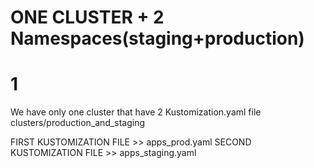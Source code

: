 # ONE CLUSTER + 2 Namespaces(staging+production)




# 1
We have only one cluster that have 2 Kustomization.yaml file
clusters/production_and_staging

FIRST KUSTOMIZATION FILE  >> apps_prod.yaml
SECOND KUSTOMIZATION FILE >> apps_staging.yaml
